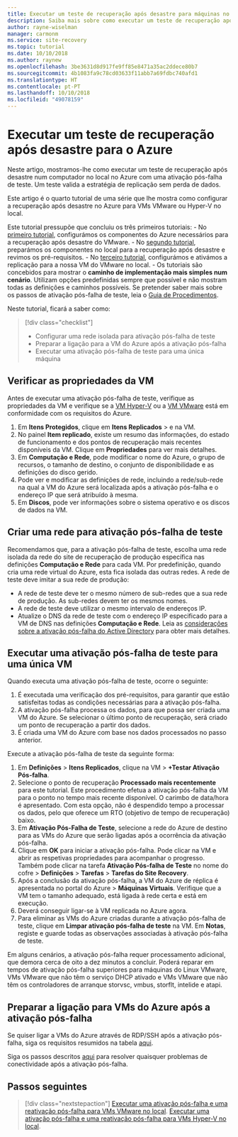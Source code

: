 ```yaml
---
title: Executar um teste de recuperação após desastre para máquinas no local para o Azure com o Azure Site Recovery | Microsoft Docs
description: Saiba mais sobre como executar um teste de recuperação após desastre no local para o Azure com o Azure Site Recovery
author: rayne-wiselman
manager: carmonm
ms.service: site-recovery
ms.topic: tutorial
ms.date: 10/10/2018
ms.author: raynew
ms.openlocfilehash: 3be3631d8d917fe9ff85e8471a35ac2ddece80b7
ms.sourcegitcommit: 4b1083fa9c78cd03633f11abb7a69fdbc740afd1
ms.translationtype: HT
ms.contentlocale: pt-PT
ms.lasthandoff: 10/10/2018
ms.locfileid: "49078159"
---
```

# <a name="run-a-disaster-recovery-drill-to-azure"></a>Executar um teste de recuperação após desastre para o Azure

Neste artigo, mostramos-lhe como executar um teste de recuperação após desastre num computador no local no Azure com uma ativação pós-falha de teste. Um teste valida a estratégia de replicação sem perda de dados.

Este artigo é o quarto tutorial de uma série que lhe mostra como configurar a recuperação após desastre no Azure para VMs VMware ou Hyper-V no local.

Este tutorial pressupõe que concluiu os três primeiros tutoriais:
    - No [primeiro tutorial](tutorial-prepare-azure.md), configurámos os componentes do Azure necessários para a recuperação após desastre do VMware.
    - No [segundo tutorial](vmware-azure-tutorial-prepare-on-premises.md), preparámos os componentes no local para a recuperação após desastre e revimos os pré-requisitos.
    - No [terceiro tutorial](vmware-azure-tutorial.md), configurámos e ativámos a replicação para a nossa VM do VMware no local.
    - Os tutoriais são concebidos para mostrar o **caminho de implementação mais simples num cenário**. Utilizam opções predefinidas sempre que possível e não mostram todas as definições e caminhos possíveis. Se pretender saber mais sobre os passos de ativação pós-falha de teste, leia o [Guia de Procedimentos](site-recovery-test-failover-to-azure.md).

Neste tutorial, ficará a saber como:

> [!div class="checklist"]
> * Configurar uma rede isolada para ativação pós-falha de teste
> * Preparar a ligação para a VM do Azure após a ativação pós-falha
> * Executar uma ativação pós-falha de teste para uma única máquina



## <a name="verify-vm-properties"></a>Verificar as propriedades da VM

Antes de executar uma ativação pós-falha de teste, verifique as propriedades da VM e verifique se a [VM Hyper-V](hyper-v-azure-support-matrix.md#replicated-vms) ou a [VM VMware](vmware-physical-azure-support-matrix.md#replicated-machines) está em conformidade com os requisitos do Azure.

1. Em **Itens Protegidos**, clique em **Itens Replicados** > e na VM.
2. No painel **Item replicado**, existe um resumo das informações, do estado de funcionamento e dos pontos de recuperação mais recentes disponíveis da VM. Clique em **Propriedades** para ver mais detalhes.
3. Em **Computação e Rede**, pode modificar o nome do Azure, o grupo de recursos, o tamanho de destino, o conjunto de disponibilidade e as definições do disco gerido.
4. Pode ver e modificar as definições de rede, incluindo a rede/sub-rede na qual a VM do Azure será localizada após a ativação pós-falha e o endereço IP que será atribuído à mesma.
5. Em **Discos**, pode ver informações sobre o sistema operativo e os discos de dados na VM.

## <a name="create-a-network-for-test-failover"></a>Criar uma rede para ativação pós-falha de teste

Recomendamos que, para a ativação pós-falha de teste, escolha uma rede isolada da rede do site de recuperação de produção específica nas definições **Computação e Rede** para cada VM. Por predefinição, quando cria uma rede virtual do Azure, esta fica isolada das outras redes. A rede de teste deve imitar a sua rede de produção:

- A rede de teste deve ter o mesmo número de sub-redes que a sua rede de produção. As sub-redes devem ter os mesmos nomes.
- A rede de teste deve utilizar o mesmo intervalo de endereços IP.
- Atualize o DNS da rede de teste com o endereço IP especificado para a VM de DNS nas definições **Computação e Rede**. Leia as [considerações sobre a ativação pós-falha do Active Directory](site-recovery-active-directory.md#test-failover-considerations) para obter mais detalhes.

## <a name="run-a-test-failover-for-a-single-vm"></a>Executar uma ativação pós-falha de teste para uma única VM

Quando executa uma ativação pós-falha de teste, ocorre o seguinte:

1. É executada uma verificação dos pré-requisitos, para garantir que estão satisfeitas todas as condições necessárias para a ativação pós-falha.
2. A ativação pós-falha processa os dados, para que possa ser criada uma VM do Azure. Se selecionar o último ponto de recuperação, será criado um ponto de recuperação a partir dos dados.
3. É criada uma VM do Azure com base nos dados processados no passo anterior.

Execute a ativação pós-falha de teste da seguinte forma:

1. Em **Definições** > **Itens Replicados**, clique na VM > **+Testar Ativação Pós-falha**.
2. Selecione o ponto de recuperação **Processado mais recentemente** para este tutorial. Este procedimento efetua a ativação pós-falha da VM para o ponto no tempo mais recente disponível. O carimbo de data/hora é apresentado. Com esta opção, não é despendido tempo a processar os dados, pelo que oferece um RTO (objetivo de tempo de recuperação) baixo.
3. Em **Ativação Pós-Falha de Teste**, selecione a rede do Azure de destino para as VMs do Azure que serão ligadas após a ocorrência da ativação pós-falha.
4. Clique em **OK** para iniciar a ativação pós-falha. Pode clicar na VM e abrir as respetivas propriedades para acompanhar o progresso. Também pode clicar na tarefa **Ativação Pós-falha de Teste** no nome do cofre > **Definições** > **Tarefas** >
   **Tarefas do Site Recovery**.
5. Após a conclusão da ativação pós-falha, a VM do Azure de réplica é apresentada no portal do Azure > **Máquinas Virtuais**. Verifique que a VM tem o tamanho adequado, está ligada à rede certa e está em execução.
6. Deverá conseguir ligar-se à VM replicada no Azure agora.
7. Para eliminar as VMs do Azure criadas durante a ativação pós-falha de teste, clique em **Limpar ativação pós-falha de teste** na VM. Em **Notas**, registe e guarde todas as observações associadas à ativação pós-falha de teste.

Em alguns cenários, a ativação pós-falha requer processamento adicional, que demora cerca de oito a dez minutos a concluir. Poderá reparar em tempos de ativação pós-falha superiores para máquinas do Linux VMware, VMs VMware que não têm o serviço DHCP ativado e VMs VMware que não têm os controladores de arranque storvsc, vmbus, storflt, intelide e atapi.

## <a name="prepare-to-connect-to-azure-vms-after-failover"></a>Preparar a ligação para VMs do Azure após a ativação pós-falha

Se quiser ligar a VMs do Azure através de RDP/SSH após a ativação pós-falha, siga os requisitos resumidos na tabela [aqui](site-recovery-test-failover-to-azure.md#prepare-to-connect-to-azure-vms-after-failover).

Siga os passos descritos [aqui](site-recovery-failover-to-azure-troubleshoot.md) para resolver quaisquer problemas de conectividade após a ativação pós-falha.

## <a name="next-steps"></a>Passos seguintes

> [!div class="nextstepaction"]
> [Executar uma ativação pós-falha e uma reativação pós-falha para VMs VMware no local](vmware-azure-tutorial-failover-failback.md).
> [Executar uma ativação pós-falha e uma reativação pós-falha para VMs Hyper-V no local](hyper-v-azure-failover-failback-tutorial.md).
